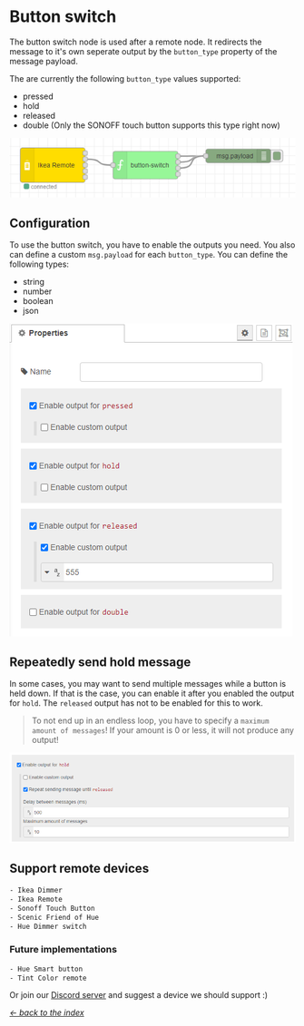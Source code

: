 # Button switch

The button switch node is used after a remote node. It redirects the message to it's own seperate output by the ```button_type``` property of the message payload.

The are currently the following ```button_type``` values supported:

- pressed
- hold 
- released
- double (Only the SONOFF touch button supports this type right now)

![img](img/button-switch-flow.png)

## Configuration

To use the button switch, you have to enable the outputs you need. You also can define a custom ```msg.payload``` for each ```button_type```. You can define the following types:

- string
- number
- boolean
- json

![img](img/button-switch-config.png)

## Repeatedly send hold message

In some cases, you may want to send multiple messages while a button is held down. If that is the case, you can enable it after you enabled the output for ```hold```. The ```released``` output has not to be enabled for this to work.

> To not end up in an endless loop, you have to specify a ```maximum amount of messages```! If your amount is 0 or less, it will not produce any output!

![img](img/button-switch-config-hold-repeat.png)


## Support remote devices

    - Ikea Dimmer
    - Ikea Remote
    - Sonoff Touch Button
    - Scenic Friend of Hue
    - Hue Dimmer switch

### Future implementations

    - Hue Smart button
    - Tint Color remote
    
Or join our [Discord server](https://discord.gg/4qCMEhJ) and suggest a device we should support :) 

[*← back to the index*](../documentation.md)